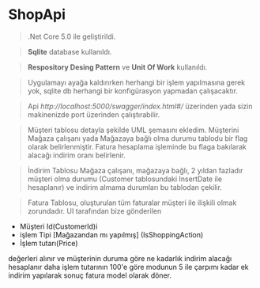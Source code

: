 # ShopApi 

> .Net Core 5.0 ile geliştirildi.

> **Sqlite** database kullanıldı.

> **Respository Desing Pattern** ve **Unit Of Work** kullanıldı.

> Uygulamayı ayağa kaldırırken herhangi bir işlem yapılmasına gerek yok, sqlite db herhangi bir
konfigürasyon yapmadan çalışacaktır.

> Api *http://localhost:5000/swagger/index.html#/* üzerinden yada sizin makinenizde port üzerinden çalıştırabilir.

> Müşteri tablosu detayla şekilde UML şemasını ekledim. Müşterini Mağaza çalışanı yada Mağazaya bağlı olma durumu tablodu bir flag olarak belirlenmiştir. Fatura hesaplama işleminde bu flaga bakılarak alacağı indirim oranı belirlenir.

> İndirim Tablosu Mağaza çalışanı, mağazaya bağlı, 2 yıldan fazladır müşteri olma durumu (Customer tablosundaki InsertDate ile hesaplanır) ve indirim almama durumları bu tablodan çekilir.

> Fatura Tablosu, oluşturulan tüm faturalar müşteri ile ilişkili olmak zorundadır. UI tarafından bize gönderilen 
* Müşteri Id(CustomerId)i
* işlem Tipi [Mağazandan mı yapılmış] (IsShoppingAction) 
* İşlem tutarı(Price) 

değerleri alınır ve müşterinin duruma göre ne kadarlık indirim alacağı hesaplanır daha işlem tutarının 100'e göre modunun 5 ile çarpımı kadar ek indirim yapılarak sonuç fatura model olarak döner.


